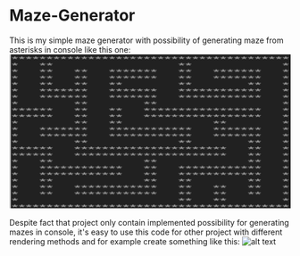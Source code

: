 # Maze-Generator

This is my simple maze generator with possibility of generating maze from asterisks in console like this one:
![alt text](https://raw.githubusercontent.com/Wyder7PL/Maze-Generator/master/Pictures/maze.png "Maze")

Despite fact that project only contain implemented possibility for generating mazes in console, it's easy to use this code for other project with different rendering methods and for example create something like this:
![alt text](https://raw.githubusercontent.com/Wyder7PL/Maze-Generator/master/Pictures/maze-color.png "Maze Color")
